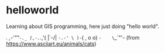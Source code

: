 # helloworld

Learning about GIS programming, here just doing "hello world".

 _._     _,-'""`-._
(,-.`._,'(       |\`-/|
    `-.-' \ )-`( , o o)
          `-    \`_`"'-
(from https://www.asciiart.eu/animals/cats)
